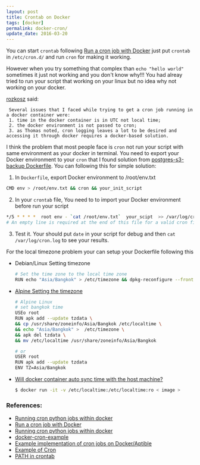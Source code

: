 ```yaml
---
layout: post
title: Crontab on Docker
tags: [docker]
permalink: docker-cron/
update_date: 2016-03-20
---
```


You can start `crontab` following [Run a cron job with Docker](https://www.ekito.fr/people/run-a-cron-job-with-docker/)
just put `crontab` in `/etc/cron.d/` and run `cron` for making it working.

<!-- more -->

However when you try something that complex than `echo "hello world"` sometimes it just not working and you don't know why!!!
You had alreay tried to run your script that working on your linux but no idea why not working on your docker.

[rozkosz](http://stackoverflow.com/a/26958348) said:

     Several issues that I faced while trying to get a cron job running in a docker container were:
     1. time in the docker container is in UTC not local time;
     2. the docker environment is not passed to cron;
     3. as Thomas noted, cron logging leaves a lot to be desired and accessing it through docker requires a docker-based solution.


I think the problem that most people face is `cron` not run your script with same environment as your docker in terminal.
You need to export your Docker environment to your `cron` that I found solution from [postgres-s3-backup Dockerfile](https://hub.docker.com/r/draffensperger/postgres-s3-backup/~/dockerfile/).
You can following this for simple solution:


1. In `Dockerfile`, export Docker environment to /root/env.txt

  ```sh
  CMD env > /root/env.txt && cron && your_init_script
  ```

2. In your `crontab` file, You need to to import your Docker environment before run your script

  ```sh
  */5 * * * *  root env - `cat /root/env.txt`  your_scipt  >> /var/log/cron.log 2>&1
  # An empty line is required at the end of this file for a valid cron file.
  ```

3. Test it. Your should put `date` in your script for debug and then `cat /var/log/cron.log` to see your results.

For the local timezone problem your can setup your Dockerfile following this

* Debian/Linux Setting timezone

     ```sh
     # Set the time zone to the local time zone
     RUN echo "Asia/Bangkok" > /etc/timezone && dpkg-reconfigure --frontend noninteractive tzdata
     ```
* [Alpine Setting the timezone](http://wiki.alpinelinux.org/wiki/Setting_the_timezone)

    ```sh
    # Alpine Linux
    # set bangkok time
    USEo root
    RUN apk add --update tzdata \
    && cp /usr/share/zoneinfo/Asia/Bangkok /etc/localtime \
    && echo "Asia/Bangkok" >  /etc/timezone \
    && apk del tzdata \
    && mv /etc/localtime /usr/share/zoneinfo/Asia/Bangkok

    # or
    USER root
    RUN apk add --update tzdata
    ENV TZ=Asia/Bangkok
    ```

* [Will docker container auto sync time with the host machine?](http://stackoverflow.com/a/25130291)

    ```sh
    $ docker run -it -v /etc/localtime:/etc/localtime:ro < image >
    ```

### References:
* [Running cron python jobs within docker](http://stackoverflow.com/questions/26822067/running-cron-python-jobs-within-docker/26958348#26958348)
* [Run a cron job with Docker](https://www.ekito.fr/people/run-a-cron-job-with-docker/)
* [Running cron python jobs within docker](http://stackoverflow.com/a/26958348)
* [docker-cron-example](https://github.com/Alexis-benoist/docker-cron-example)
* [Example implementation of cron jobs on Docker/Aptible](https://github.com/aptible/docker-cron-example)
* [Example of Cron](https://hub.docker.com/r/draffensperger/postgres-s3-backup/~/dockerfile/)
* [PATH in crontab](http://serverfault.com/a/84545)
